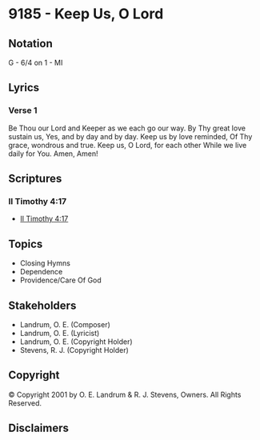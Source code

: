 # 9185 - Keep Us, O Lord

## Notation

G - 6/4 on 1 - MI

## Lyrics

### Verse 1

Be Thou our Lord and Keeper as we each go our way. By Thy great love sustain us, Yes, and by day and by day. Keep us by love reminded, Of Thy grace, wondrous and true. Keep us, O Lord, for each other While we live daily for You. Amen, Amen!


## Scriptures

### II Timothy 4:17

- [II Timothy 4:17](https://www.biblegateway.com/passage/?search=II%20Timothy%204%3A17)


## Topics

- Closing Hymns
- Dependence
- Providence/Care Of God

## Stakeholders

- Landrum, O. E. (Composer)
- Landrum, O. E. (Lyricist)
- Landrum, O. E. (Copyright Holder)
- Stevens, R. J. (Copyright Holder)

## Copyright

© Copyright 2001 by O. E. Landrum & R. J. Stevens, Owners. All Rights Reserved.


## Disclaimers



